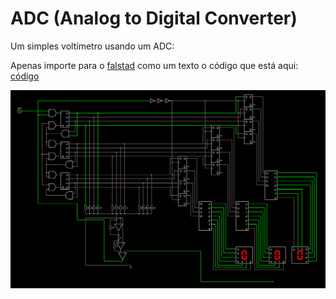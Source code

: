 # ADC (Analog to Digital Converter)

Um simples voltímetro usando um ADC:

Apenas importe para o [falstad](https://www.falstad.com/circuit/circuitjs.html) como um texto o código que está aqui: [código](circuit.md)

![Circuit](assets/circuit.png)
